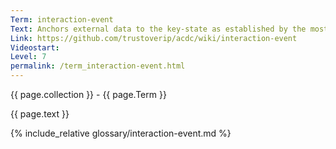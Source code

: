 ```yaml
---
Term: interaction-event
Text: Anchors external data to the key-state as established by the most recent prior establishment event
Link: https://github.com/trustoverip/acdc/wiki/interaction-event
Videostart: 
Level: 7
permalink: /term_interaction-event.html
---
```


{{ page.collection }} - {{ page.Term }}

   {{ page.text }}

{% include_relative glossary/interaction-event.md %}

